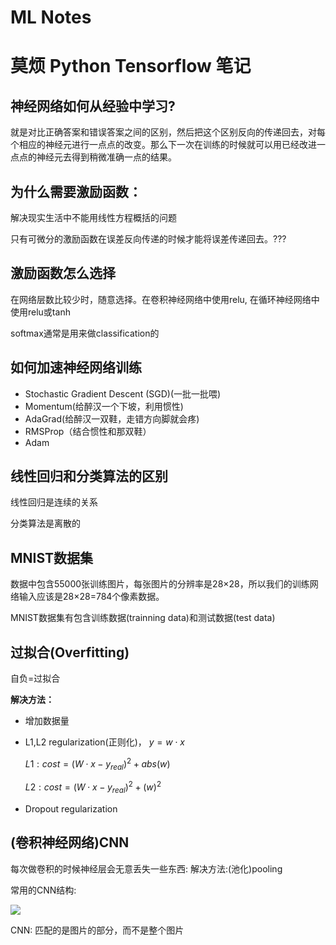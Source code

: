 # ML Notes
# 莫烦 Python Tensorflow 笔记

## **神经网络如何从经验中学习?**

就是对比正确答案和错误答案之间的区别，然后把这个区别反向的传递回去，对每个相应的神经元进行一点点的改变。那么下一次在训练的时候就可以用已经改进一点点的神经元去得到稍微准确一点的结果。

## **为什么需要激励函数：**

解决现实生活中不能用线性方程概括的问题

只有可微分的激励函数在误差反向传递的时候才能将误差传递回去。???

## 激励函数怎么选择

在网络层数比较少时，随意选择。在卷积神经网络中使用relu, 在循环神经网络中使用relu或tanh

softmax通常是用来做classification的



## 如何加速神经网络训练

- Stochastic Gradient Descent (SGD)(一批一批喂)
- Momentum(给醉汉一个下坡，利用惯性)
- AdaGrad(给醉汉一双鞋，走错方向脚就会疼)
- RMSProp（结合惯性和那双鞋）
- Adam

## 线性回归和分类算法的区别

线性回归是连续的关系

分类算法是离散的

## MNIST数据集

数据中包含55000张训练图片，每张图片的分辨率是28×28，所以我们的训练网络输入应该是28×28=784个像素数据。

MNIST数据集有包含训练数据(trainning data)和测试数据(test data)

## 过拟合(Overfitting)

自负=过拟合

**解决方法：**

- 增加数据量

- L1,L2 regularization(正则化)，
    $y = w\cdot x$

    $L1: cost = (W\cdot x - y_{real})^2 + abs(w)$

    $L2: cost = (W\cdot x - y_{real})^2 + (w)^2$

- Dropout regularization

## (卷积神经网络)CNN

每次做卷积的时候神经层会无意丢失一些东西: 解决方法:(池化)pooling

常用的CNN结构:

<img src="https://morvanzhou.github.io/static/results/ML-intro/cnn6.png">

CNN: 匹配的是图片的部分，而不是整个图片

